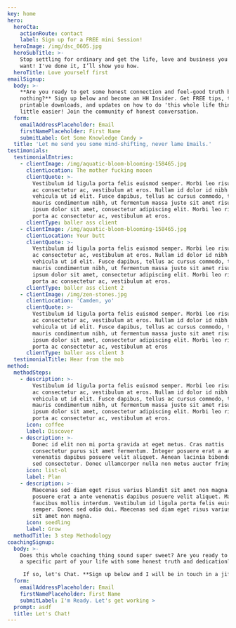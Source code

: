 ```yaml
---
key: home
hero:
  heroCta:
    actionRoute: contact
    label: Sign up for a FREE mini Session!
  heroImage: /img/dsc_0605.jpg
  heroSubTitle: >-
    Stop settling for ordinary and get the life, love and business you really
    want! I've done it, I’ll show you how.
  heroTitle: Love yourself first
emailSignup:
  body: >-
    **Are you ready to get some honest connection and feel-good truth by doing
    nothing?** Sign up below and become an HH Insider. Get FREE tips, tricks,
    printable downloads, and updates on how to do 'this whole life thing' a
    little easier! Join the community of honest conversation.
  form:
    emailAddressPlaceholder: Email
    firstNamePlaceholder: First Name
    submitLabel: Get Some Knowledge Candy >
  title: 'Let me send you some mind-shifting, never lame Emails.'
testimonials:
  testimonialEntries:
    - clientImage: /img/aquatic-bloom-blooming-158465.jpg
      clientLocation: The mother fucking mooon
      clientQuote: >-
        Vestibulum id ligula porta felis euismod semper. Morbi leo risus, porta
        ac consectetur ac, vestibulum at eros. Nullam id dolor id nibh ultricies
        vehicula ut id elit. Fusce dapibus, tellus ac cursus commodo, tortor
        mauris condimentum nibh, ut fermentum massa justo sit amet risus. Lorem
        ipsum dolor sit amet, consectetur adipiscing elit. Morbi leo risus,
        porta ac consectetur ac, vestibulum at eros.
      clientType: baller ass client
    - clientImage: /img/aquatic-bloom-blooming-158465.jpg
      clientLocation: Your butt
      clientQuote: >-
        Vestibulum id ligula porta felis euismod semper. Morbi leo risus, porta
        ac consectetur ac, vestibulum at eros. Nullam id dolor id nibh ultricies
        vehicula ut id elit. Fusce dapibus, tellus ac cursus commodo, tortor
        mauris condimentum nibh, ut fermentum massa justo sit amet risus. Lorem
        ipsum dolor sit amet, consectetur adipiscing elit. Morbi leo risus,
        porta ac consectetur ac, vestibulum at eros.
      clientType: baller ass client 2
    - clientImage: /img/zen-stones.jpg
      clientLocation: 'Camden, yo'
      clientQuote: >-
        Vestibulum id ligula porta felis euismod semper. Morbi leo risus, porta
        ac consectetur ac, vestibulum at eros. Nullam id dolor id nibh ultricies
        vehicula ut id elit. Fusce dapibus, tellus ac cursus commodo, tortor
        mauris condimentum nibh, ut fermentum massa justo sit amet risus. Lorem
        ipsum dolor sit amet, consectetur adipiscing elit. Morbi leo risus,
        porta ac consectetur ac, vestibulum at eros
      clientType: baller ass client 3
  testimonialTitle: Hear from the mob
method:
  methodSteps:
    - description: >-
        Vestibulum id ligula porta felis euismod semper. Morbi leo risus, porta
        ac consectetur ac, vestibulum at eros. Nullam id dolor id nibh ultricies
        vehicula ut id elit. Fusce dapibus, tellus ac cursus commodo, tortor
        mauris condimentum nibh, ut fermentum massa justo sit amet risus. Lorem
        ipsum dolor sit amet, consectetur adipiscing elit. Morbi leo risus,
        porta ac consectetur ac, vestibulum at eros.
      icon: coffee
      label: Discover
    - description: >-
        Donec id elit non mi porta gravida at eget metus. Cras mattis
        consectetur purus sit amet fermentum. Integer posuere erat a ante
        venenatis dapibus posuere velit aliquet. Aenean lacinia bibendum nulla
        sed consectetur. Donec ullamcorper nulla non metus auctor fringilla.
      icon: list-ol
      label: Plan
    - description: >-
        Maecenas sed diam eget risus varius blandit sit amet non magna. Integer
        posuere erat a ante venenatis dapibus posuere velit aliquet. Maecenas
        faucibus mollis interdum. Vestibulum id ligula porta felis euismod
        semper. Donec sed odio dui. Maecenas sed diam eget risus varius blandit
        sit amet non magna.
      icon: seedling
      label: Grow
  methodTitle: 3 step Methodology
coachingSignup:
  body: >-
    Does this whole coaching thing sound super sweet? Are you ready to take back
    a specific part of your life with some honest truth and dedication? 

     If so, let's Chat. **Sign up below and I will be in touch in a jiffy!**
  form:
    emailAddressPlaceholder: Email
    firstNamePlaceholder: First Name
    submitLabel: I'm Ready. Let's get working >
  prompt: asdf
  title: Let's Chat!
---
```


